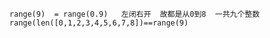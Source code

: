      range(9)  = range(0.9)   左闭右开  故都是从0到8  一共九个整数
      range(len([0,1,2,3,4,5,6,7,8])==range(9)
